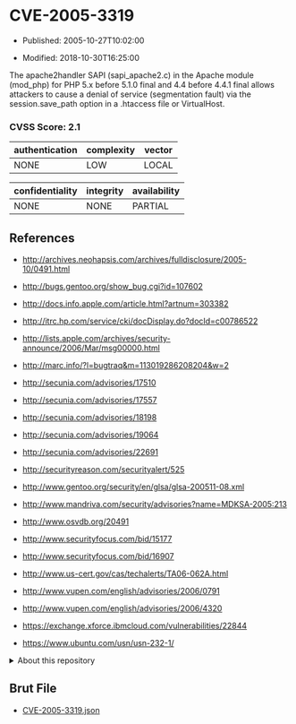 # CVE-2005-3319

- Published: 2005-10-27T10:02:00

- Modified: 2018-10-30T16:25:00

The apache2handler SAPI (sapi_apache2.c) in the Apache module (mod_php) for PHP 5.x before 5.1.0 final and 4.4 before 4.4.1 final allows attackers to cause a denial of service (segmentation fault) via the session.save_path option in a .htaccess file or VirtualHost.

### CVSS Score: **2.1**

| authentication | complexity | vector |
| --- | --- | --- |
| NONE | LOW | LOCAL |

| confidentiality | integrity | availability |
| --- | --- | --- |
| NONE | NONE | PARTIAL |

## References

* http://archives.neohapsis.com/archives/fulldisclosure/2005-10/0491.html

* http://bugs.gentoo.org/show_bug.cgi?id=107602

* http://docs.info.apple.com/article.html?artnum=303382

* http://itrc.hp.com/service/cki/docDisplay.do?docId=c00786522

* http://lists.apple.com/archives/security-announce/2006/Mar/msg00000.html

* http://marc.info/?l=bugtraq&m=113019286208204&w=2

* http://secunia.com/advisories/17510

* http://secunia.com/advisories/17557

* http://secunia.com/advisories/18198

* http://secunia.com/advisories/19064

* http://secunia.com/advisories/22691

* http://securityreason.com/securityalert/525

* http://www.gentoo.org/security/en/glsa/glsa-200511-08.xml

* http://www.mandriva.com/security/advisories?name=MDKSA-2005:213

* http://www.osvdb.org/20491

* http://www.securityfocus.com/bid/15177

* http://www.securityfocus.com/bid/16907

* http://www.us-cert.gov/cas/techalerts/TA06-062A.html

* http://www.vupen.com/english/advisories/2006/0791

* http://www.vupen.com/english/advisories/2006/4320

* https://exchange.xforce.ibmcloud.com/vulnerabilities/22844

* https://www.ubuntu.com/usn/usn-232-1/

<details>
<summary>About this repository</summary> 

  This repository is part of the project [Live Hack CVE](https://github.com/Live-Hack-CVE). Main website can be found [www.live-hack.org](https://www.live-hack.org) 
  
  Made by [Sn0wAlice](https://github.com/Sn0wAlice) for the people that care about security and need to have a feed of the latest CVEs. Hope you enjoy it, don't forget to star the repo and follow me on [Twitter](https://twitter.com/Sn0wAlice) and [Github](https://github.com/Sn0wAlice). And that is my [personnal website](https://www.alice-snow.me/)

  - [Home Page](https://github.com/Live-Hack-CVE)
  - [Framework](https://github.com/Live-Hack-CVE/cve-framework)
  - [CVE database](https://github.com/Live-Hack-CVE/full_database)
  - [Changelog](https://github.com/Live-Hack-CVE/Changelog)
</details>

## Brut File

* [CVE-2005-3319.json](https://raw.githubusercontent.com/Live-Hack-CVE/full_database/main/cves/2005/CVE-2005-3319.json)

